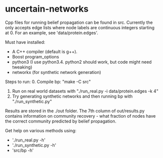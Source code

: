 # uncertain-networks

Cpp files for running belief propagation can be found in src. Currently the only accepts edge lists where node labels are continuous integers starting at 0. For an example, see 'data/protein.edges'.


Must have installed:
- A C++ compiler (default is g++).
- Boost program_options
- python3 (I use python3.4. python2 should work, but code might need tweaking)
- networkx (for synthetic network generation)


Steps to run:
0. Compile bp: "make -C src"
1. Run on real world datasets with "./run_real.py -i data/protein.edges -k 4"
2. Try generating synthetic networks and then running bp with "./run_synthetic.py"


Results are stored in the ./out folder. The 7th column of out/results.py contains information on community recovery - what fraction of nodes have the correct community predicted by belief propagation.


Get help on various methods using:
- './run_real.py -h'
- './run_synthetic.py -h'
- 'src/bp -h'


